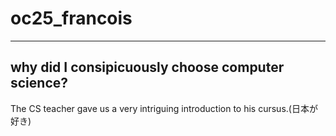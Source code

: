 # oc25_francois
---
why did I consipicuously choose computer science?
---
The CS teacher gave us a very intriguing introduction to his cursus.(日本が好き)
